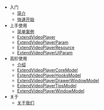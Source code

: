 <!-- docs/_sidebar.md -->

* 入门
  * [简介](/)
  * [快速开始](快速开始/)
* 上手使用
  * [简单案例](上手使用/)
  * [ExtendVideoPlayer](上手使用/ExtendVideoPlayer.md)
  * [ExtendVideoPlayerParam](上手使用/ExtendVideoPlayerParam.md)
  * [ExtendVideoPlayerResource](上手使用/ExtendVideoPlayerResource)
  * [ExtendVideoPlayerUIParam](上手使用/ExtendVideoPlayerUIParam)
* 高阶使用
  * [介绍](高阶使用/)
  * [ExtendVideoPlayerCoreModel](高阶使用/ExtendVideoPlayerCoreModel) 
  * [ExtendVideoPlayerHooksModel](高阶使用/ExtendVideoPlayerHooksModel)
  * [ExtendVideoPlayerDrawerWindowModel](高阶使用/ExtendVideoPlayerDrawerWindowModel)
  * [ExtendVideoPlayerTipsModel](高阶使用/ExtendVideoPlayerTipsModel) 
  * [ExtendVideoPlayerWindowModel](高阶使用/ExtendVideoPlayerWindowModel) 
* 关于
  * [关于我们](关于/)
